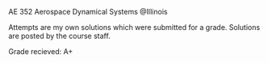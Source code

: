 AE 352 Aerospace Dynamical Systems @Illinois

Attempts are my own solutions which were submitted for a grade. Solutions are posted by the course staff.

Grade recieved: A+
